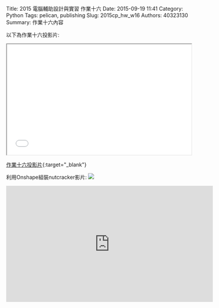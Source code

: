 Title: 2015 電腦輔助設計與實習 作業十六
Date: 2015-09-19 11:41
Category: Python
Tags: pelican, publishing
Slug: 2015cp_hw_w16
Authors: 40323130
Summary: 作業十六內容

以下為作業十六投影片:

<iframe src="40323130_cp_w16_p.html" width="500" height="300"></iframe>

[作業十六投影片](40323130_cp_w16_p.html){:target="_blank"}

利用Onshape組裝nutcracker影片:
<img src="https://copy.com/URyzUltlyfMWSaVh">
<iframe width="560" height="315" src="https://www.youtube.com/embed/eOeF9H6LjLY" frameborder="0" allowfullscreen></iframe>